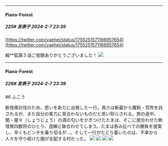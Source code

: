 
*****

####  Piano-Forest  
##### 225#       发表于 2024-2-7 23:39

[https://twitter.com/yaehei/status/1755251571166957654](https://twitter.com/yaehei/status/1755251571166957654)

戦**狐第５话ご视聴ありがとうございました！
<img src="https://p.sda1.dev/15/3f6d48dc097c04c770df076a429951b2/20240207_233637.jpg" referrerpolicy="no-referrer">

*****

####  Piano-Forest  
##### 226#       发表于 2024-2-7 23:39

#6 ふこう

断怪衆討伐のため、思いを新たに出発した一行。真介は斬蔵から魔剣・荒吹を託されるが、まだ自分の実力に見合わないものだと思い知らされる。旅の途中、闇・猩々（しょうじょう）の酒の匂いをかぎつけたたまは、そこに居合わせた断怪衆四獣将のひとり、道練と鉢合わせてしまう。たまは呑み比べでの勝負を提案し、辛くもピンチを乗り切るが…。そして一行がたどり着いたのは、不幸から人々を守り続けた闇が支配する村だった。
<img src="https://p.sda1.dev/15/b9db03f5756b07267f9c5c9fc6d29377/img01.webp" referrerpolicy="no-referrer">
<img src="https://p.sda1.dev/15/1842205b33d3fd152c3398d85d7db2a4/img02.webp" referrerpolicy="no-referrer">
<img src="https://p.sda1.dev/15/2924d447e27705277e37e383d5a0e772/img03.webp" referrerpolicy="no-referrer">
<img src="https://p.sda1.dev/15/421f597921d68590a0687df8fb0b4218/img04.webp" referrerpolicy="no-referrer">

